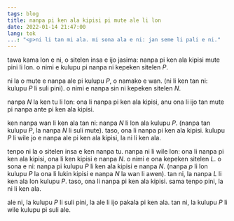 ```yaml
---
tags: blog
title: nanpa pi ken ala kipisi pi mute ale li lon
date: 2022-01-14 21:47:00
lang: tok
...: "<p>ni li tan mi ala. mi sona ala e ni: jan seme li pali e ni."
---
```



tawa kama lon e ni, o sitelen insa e ijo jasima: nanpa pi ken ala kipisi mute
pini li lon. o nimi e kulupu pi nanpa ni kepeken sitelen <var>P</var>.

ni la o mute e nanpa ale pi kulupu <var>P</var>, o namako e wan. (ni li ken tan
ni: kulupu <var>P</var> li suli pini). o nimi e nanpa sin ni kepeken sitelen
<var>N</var>.

nanpa <var>N</var> la ken tu li lon: ona li nanpa pi ken ala kipisi, anu ona li
ijo tan mute pi nanpa ante pi ken ala kipisi.

ken nanpa wan li ken ala tan ni: nanpa <var>N</var> li lon ala kulupu
<var>P</var>. (nanpa tan kulupu <var>P</var>, la nanpa <var>N</var> li suli
mute). taso, ona li nanpa pi ken ala kipisi. kulupu <var>P</var> li wile jo e
nanpa ale pi ken ala kipisi, la ni li ken ala.

tenpo ni la o sitelen insa e ken nanpa tu. nanpa ni li wile lon: ona li nanpa
pi ken ala kipisi, ona li ken kipisi e nanpa <var>N</var>. o nimi e ona kepeken
sitelen <var>L</var>. o sona e ni: nanpa pi kulupu <var>P</var> li ken ala
kipisi e nanpa <var>N</var>. (nanpa <var>p</var> li lon kulupu <var>P</var> la
ona li lukin kipisi e nanpa <var>N</var> la wan li awen). tan ni, la nanpa
<var>L</var> li ken ala lon kulupu <var>P</var>. taso, ona li nanpa pi ken ala
kipisi. sama tenpo pini, la ni li ken ala.

ale ni, la kulupu <var>P</var> li suli pini, la ale li ijo pakala pi ken ala.
tan ni, la kulupu <var>P</var> li wile kulupu pi suli ale.
